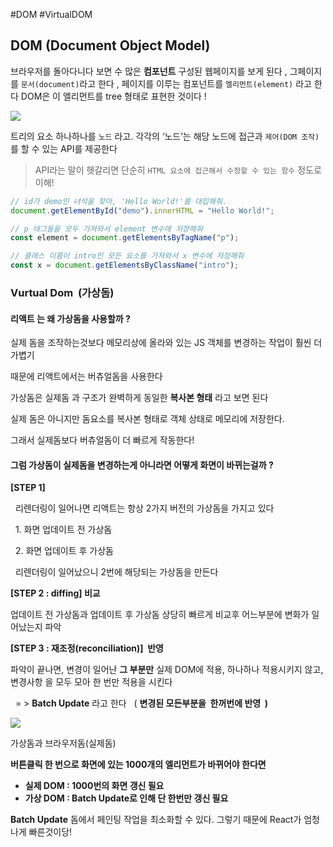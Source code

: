 
#DOM
#VirtualDOM


## DOM  (Document Object Model)

브라우저를 돌아다니다 보면 수 많은  **컴포넌트** 구성된 웹페이지를 보게 된다 , 그페이지를 
`문서(document)`라고 한다 , 페이지를 이루는 컴포넌트를 `엘리먼트(element)` 라고 한다
DOM은 이 엘리먼트를 tree 형태로 표현한 것이다 ! 

![](https://camo.githubusercontent.com/c59bf966cc931fb575df4c91e6c8d41af25cbe170fe138623da3e24aeb7df587/68747470733a2f2f692e696d6775722e636f6d2f59625542696e492e706e67)

트리의 요소 하나하나를 `노드` 라고. 각각의 ‘노드’는 해당 노드에 접근과 `제어(DOM 조작)`를 할 수 있는 API를 제공한다 

> API라는 말이 헷갈리면  단순히 `HTML 요소에 접근해서 수정할 수 있는 함수` 정도로 이해! 

```js 
// id가 demo인 녀석을 찾아, 'Hello World!'를 대입해줘.
document.getElementById("demo").innerHTML = "Hello World!";

// p 태그들을 모두 가져와서 element 변수에 저장해줘
const element = document.getElementsByTagName("p");

// 클래스 이름이 intro인 모든 요소를 가져와서 x 변수에 저장해줘
const x = document.getElementsByClassName("intro");
```

### **Vurtual Dom  (가상돔)**

#### **리액트** 는 왜 가상돔을 사용할까 ?

실제 돔을 조작하는것보다 메모리상에 올라와 있는 JS 객체를 변경하는 작업이 훨씬 더 가볍기

때문에 리액트에서는 버츄얼돔을 사용한다 

가상돔은 실제돔 과 구조가 완벽하게 동일한 **복사본 형태** 라고 보면 된다 

실제 돔은 아니지만 돔요소를 복사본 형태로 객체 상태로 메모리에 저장한다. 

그래서 실제돔보다 버츄얼돔이 더 빠르게 작동한다! 

#### 그럼 가상돔이 실제돔을 변경하는게 아니라면 **어떻게** 화면이 바뀌는걸까 ? 

**[STEP 1]**

  리렌더링이 일어나면 리액트는 항상 2가지 버전의 가상돔을 가지고 있다 

  1. 화면 업데이트 전 가상돔 

  2. 화면 업데이트 후 가상돔

  리렌더링이 일어났으니 2번에 해당되는 가상돔을 만든다 

**[STEP 2 : diffing] 비교** 

업데이트 전 가상돔과 업데이트 후 가상돔 상당히 빠르게 비교후 어느부분에 변화가 일어났는지 파악

**[STEP 3 : 재조정(reconciliation)]  반영**

파악이 끝나면, 변경이 일어난 **그 부분만** 실제 DOM에 적용, 하나하나 적용시키지 않고, 변경사항 을 모두 모아 한 번만 적용을 시킨다

  = > **Batch Update** 라고 한다   ( **변경된 모든부분을  한꺼번에 반영  )**

![](https://blog.kakaocdn.net/dn/boy0hL/btrYRRkJqW3/9rJfItMjADerwY6OEmknPK/img.png)

가상돔과 브라우저돔(실제돔)

**버튼클릭 한 번으로 화면에 있는 1000개의 엘리먼트가 바뀌어야 한다면**

-   **실제 DOM : **1000**번의 화면 갱신 필요**
-   **가상 DOM : Batch Update로 인해 단 한번만 갱신 필요**

****Batch Update**** 돔에서 페인팅 작업을 최소화할 수 있다. 그렇기 때문에 React가 엄청나게 빠른것이당!